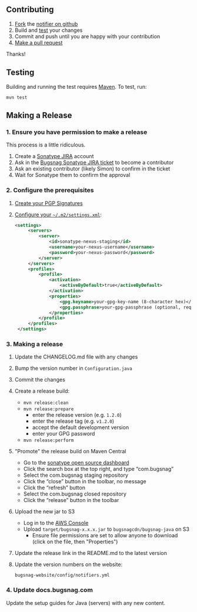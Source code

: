 ## Contributing

1. [Fork](https://help.github.com/articles/fork-a-repo) the [notifier on github](https://github.com/bugsnag/bugsnag-java)
2. Build and [test](#testing) your changes
3. Commit and push until you are happy with your contribution
4. [Make a pull request](https://help.github.com/articles/using-pull-requests)

Thanks!

## Testing

Building and running the test requires [Maven](https://maven.apache.org). To
test, run:

```
mvn test
```

## Making a Release

### 1. Ensure you have permission to make a release

This process is a little ridiculous.

1. Create a [Sonatype JIRA](https://issues.sonatype.org) account
2. Ask in the [Bugsnag Sonatype JIRA ticket](https://issues.sonatype.org/browse/OSSRH-5533) to become a contributor
3. Ask an existing contributor (likely Simon) to confirm in the ticket
4. Wait for Sonatype them to confirm the approval

### 2. Configure the prerequisites

1. [Create your PGP Signatures](http://central.sonatype.org/pages/working-with-pgp-signatures.html)
2. [Configure your `~/.m2/settings.xml`](http://central.sonatype.org/pages/apache-maven.html):

   ```xml
   <settings>
		<servers>
			<server>
				<id>sonatype-nexus-staging</id>
				<username>your-nexus-username</username>
				<password>your-nexus-password</password>
			</server>
		</servers>
		<profiles>
			<profile>
				<activation>
					<activeByDefault>true</activeByDefault>
				</activation>
				<properties>
					<gpg.keyname>your-gpg-key-name (8-character hex)</gpg.keyname>
					<gpg.passphrase>your-gpg-passphrase (optional, requires XML escaping)</gpg.passphrase>
				</properties>
			</profile>
		</profiles>
	</settings>
   ```

### 3. Making a release

1. Update the CHANGELOG.md file with any changes
2. Bump the version number in `Configuration.java`
3. Commit the changes
4. Create a release build:
   * `mvn release:clean`
   * `mvn release:prepare`
     - enter the release version (e.g. `1.2.0`)
     - enter the release tag (e.g. `v1.2.0`)
     - accept the default development version
     - enter your GPG password
   * `mvn release:perform`
5. "Promote" the release build on Maven Central
   * Go to the [sonatype open source dashboard](https://oss.sonatype.org/index.html#stagingRepositories)
   * Click the search box at the top right, and type “com.bugsnag”
   * Select the com.bugsnag staging repository
   * Click the “close” button in the toolbar, no message
   * Click the “refresh” button
   * Select the com.bugsnag closed repository
   * Click the “release” button in the toolbar
6. Upload the new jar to S3
   * Log in to the [AWS Console](https://bugsnag.signin.aws.amazon.com/console)
   * Upload `target/bugsnag-x.x.x.jar` to `bugsnagcdn/bugsnag-java` on S3
	 * Ensure file permissions are set to allow anyone to download (click on the
     file, then "Properties")
7. Update the release link in the README.md to the latest version
8. Update the version numbers on the website:

   ```
   bugsnag-website/config/notifiers.yml
   ```

### 4. Update docs.bugsnag.com

Update the setup guides for Java (servers) with any new content.
